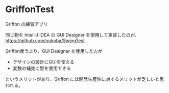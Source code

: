 GriffonTest
===========
Griffon の練習アプリ

同じ物を IntelliJ IDEA の GUI Designer を使用して実装したのが、 https://github.com/yukoba/SwingTest

Griffon使うより、GUI Designer を使用した方が

- デザインの設計にGUIを使える
- 変数の補完に型を使用できる

というメリットがあり、Griffon には開発生産性に対するメリットが乏しいと思われる。 
